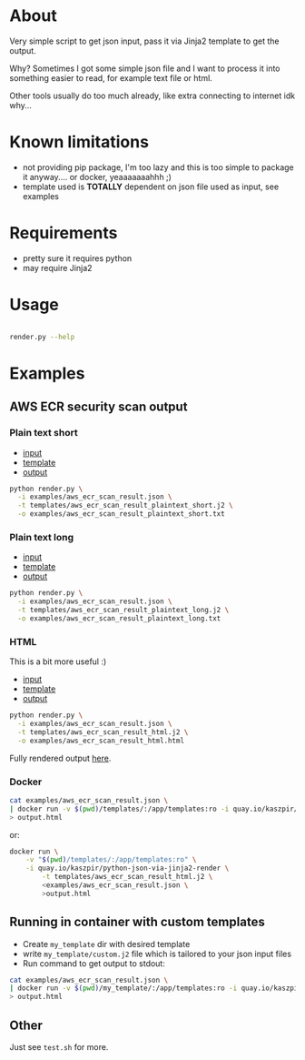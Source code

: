 # About

Very simple script to get json input, pass it via Jinja2 template to get the output.

Why? Sometimes I got some simple json file and I want to process it into
something easier to read, for example text file or html.

Other tools usually do too much already, like extra connecting to internet idk why...

# Known limitations

* not providing pip package, I'm too lazy and this is too simple to package it anyway.... or docker, yeaaaaaaahhh ;)
* template used is **TOTALLY** dependent on json file used as input, see examples

# Requirements

* pretty sure it requires python
* may require Jinja2

# Usage

```bash

render.py --help

```

# Examples

## AWS ECR security scan output

### Plain text short

* [input](examples/aws_ecr_scan_result.json)
* [template](templates/aws_ecr_scan_result_plaintext_short.j2) 
* [output](examples/aws_ecr_scan_result_plaintext_short.txt)

```bash
python render.py \
  -i examples/aws_ecr_scan_result.json \
  -t templates/aws_ecr_scan_result_plaintext_short.j2 \
  -o examples/aws_ecr_scan_result_plaintext_short.txt
```

### Plain text long

* [input](examples/aws_ecr_scan_result.json)
* [template](templates/aws_ecr_scan_result_plaintext_long.j2) 
* [output](examples/aws_ecr_scan_result_plaintext_long.txt)


```bash
python render.py \
  -i examples/aws_ecr_scan_result.json \
  -t templates/aws_ecr_scan_result_plaintext_long.j2 \
  -o examples/aws_ecr_scan_result_plaintext_long.txt
```

### HTML

This is a bit more useful :)

* [input](examples/aws_ecr_scan_result.json)
* [template](templates/aws_ecr_scan_result_html.j2) 
* [output](examples/aws_ecr_scan_result_html.html)

```bash
python render.py \
  -i examples/aws_ecr_scan_result.json \
  -t templates/aws_ecr_scan_result_html.j2 \
  -o examples/aws_ecr_scan_result_html.html
```

Fully rendered output [here](https://nvtkaszpir.github.io/python-json-via-jinja2-render/examples/aws_ecr_scan_result_html.html).

### Docker

```bash
cat examples/aws_ecr_scan_result.json \
| docker run -v $(pwd)/templates/:/app/templates:ro -i quay.io/kaszpir/python-json-via-jinja2-render -t templates/aws_ecr_scan_result_html.j2 \
> output.html
```

or:

```bash
docker run \
    -v "$(pwd)/templates/:/app/templates:ro" \
    -i quay.io/kaszpir/python-json-via-jinja2-render \
        -t templates/aws_ecr_scan_result_html.j2 \
        <examples/aws_ecr_scan_result.json \
        >output.html
```


## Running in container with custom templates

* Create `my_template` dir with desired template
* write `my_template/custom.j2` file which is tailored to your json input files
* Run command to get output to stdout:

```bash
cat examples/aws_ecr_scan_result.json \
| docker run -v $(pwd)/my_template/:/app/templates:ro -i quay.io/kaszpir/python-json-via-jinja2-render -t templates/custom.j2 \
> output.html

```

## Other

Just see `test.sh` for more.
